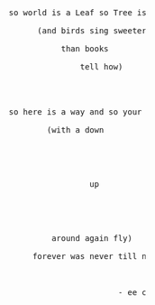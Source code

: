 <pre>








                               so world is a Leaf so Tree is a bough

                                     (and birds sing sweeter
                                    
                                          than books
                           
                                              tell how)
                      



                               so here is a way and so your is a my

                                       (with a down 
                           




                                                up





                                        around again fly)

                                    forever was never till now



                                                      - ee cummings


















                                                                                                             .
</pre>